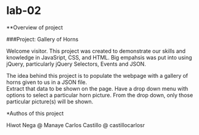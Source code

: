 # lab-02
**Overview of project

###Project:  Gallery of Horns

Welcome visitor.  This project was created to demonstrate our skills and knowledge in JavaSript, CSS, and HTML.
Big empahsis was put into using jQuery, particularly jQuery Selectors, Events and JSON.

The idea behind this project is to populate the webpage with a gallery of horns given to us in a JSON file.  
Extract that data to be shown on the page.  Have a drop down menu with options to select a particular horn picture.
From the drop down, only those particular picture(s) will be shown.

*Authos of this project

Hiwot Nega        @ Manaye
Carlos Castillo   @ castillocarlosr